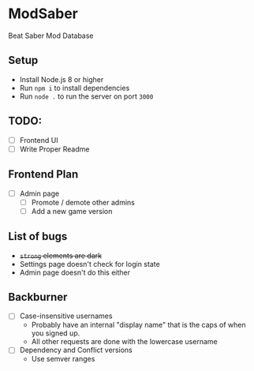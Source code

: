 # ModSaber
Beat Saber Mod Database

## Setup
* Install Node.js 8 or higher
* Run `npm i` to install dependencies
* Run `node .` to run the server on port `3000`

## TODO:
- [ ] Frontend UI
- [ ] Write Proper Readme

## Frontend Plan
- [ ] Admin page
  - [ ] Promote / demote other admins
  - [ ] Add a new game version

## List of bugs
* ~~`strong` elements are dark~~
* Settings page doesn't check for login state
* Admin page doesn't do this either

## Backburner
- [ ] Case-insensitive usernames
  * Probably have an internal "display name" that is the caps of when you signed up.
  * All other requests are done with the lowercase username
- [ ] Dependency and Conflict versions
  * Use semver ranges

